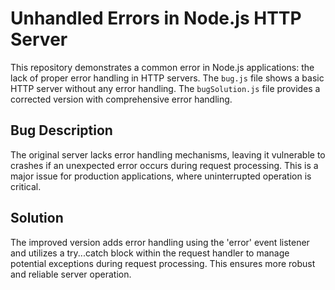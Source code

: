 # Unhandled Errors in Node.js HTTP Server

This repository demonstrates a common error in Node.js applications: the lack of proper error handling in HTTP servers.  The `bug.js` file shows a basic HTTP server without any error handling. The `bugSolution.js` file provides a corrected version with comprehensive error handling.

## Bug Description
The original server lacks error handling mechanisms, leaving it vulnerable to crashes if an unexpected error occurs during request processing. This is a major issue for production applications, where uninterrupted operation is critical.

## Solution
The improved version adds error handling using the 'error' event listener and utilizes a try...catch block within the request handler to manage potential exceptions during request processing.  This ensures more robust and reliable server operation.